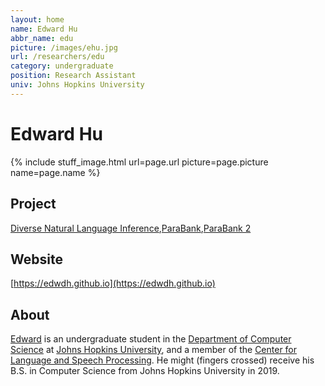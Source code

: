 ```yaml
---
layout: home
name: Edward Hu
abbr_name: edu
picture: /images/ehu.jpg
url: /researchers/edu
category: undergraduate
position: Research Assistant
univ: Johns Hopkins University
---
```


# Edward Hu

{% include stuff_image.html url=page.url picture=page.picture name=page.name %}

## Project

[Diverse Natural Language Inference](http://decomp.io/projects/diverse-natural-language-inference/),[ParaBank](http://decomp.io/projects/parabank/),[ParaBank 2](http://decomp.io/projects/parabank2/)

## Website

[https://edwdh.github.io](https://edwdh.github.io)

## About

[Edward](https://edwdh.github.io/) is an undergraduate student in the [Department of Computer Science](https://www.cs.jhu.edu/) at [Johns Hopkins University](https://www.jhu.edu/), and a member of the [Center for Language and Speech Processing](https://www.clsp.jhu.edu/). He might (fingers crossed) receive his B.S. in Computer Science from Johns Hopkins University in 2019.
